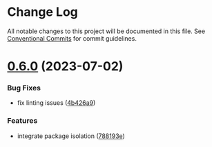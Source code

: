 # Change Log

All notable changes to this project will be documented in this file.
See [Conventional Commits](https://conventionalcommits.org) for commit guidelines.

# [0.6.0](https://github.com/optimics/eslint-config/compare/v0.3.0...v0.6.0) (2023-07-02)


### Bug Fixes

* fix linting issues ([4b426a9](https://github.com/optimics/eslint-config/commit/4b426a97fa8ae114e4702d7d572dc6af56ca9c62))


### Features

* integrate package isolation ([788193e](https://github.com/optimics/eslint-config/commit/788193e05efd3259d59a2133a83379a978fbfd76))
